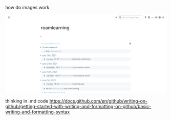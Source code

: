 how do images work

![#roamlearning](https://github.com/spatialresearch/productivitypatterns/blob/e5cb609f08985933739b988137a68b0fe906bfd4/images/i%202201091946%20roamlearning.jpg)

thinking in .md code https://docs.github.com/en/github/writing-on-github/getting-started-with-writing-and-formatting-on-github/basic-writing-and-formatting-syntax
